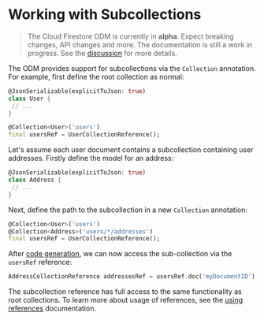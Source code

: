 # Working with Subcollections

> The Cloud Firestore ODM is currently in **alpha**. Expect breaking changes, API changes and more. The documentation is still a work in progress. See the [discussion](https://github.com/FirebaseExtended/flutterfire/discussions/7475) for more details.

The ODM provides support for subcollections via the `Collection` annotation. For example, first define
the root collection as normal:

```dart
@JsonSerializable(explicitToJson: true)
class User {
 // ...
}

@Collection<User>('users')
final usersRef = UserCollectionReference();
```

Let's assume each user document contains a subcollection containing user addresses. Firstly define
the model for an address:

```dart
@JsonSerializable(explicitToJson: true)
class Address {
 // ...
}
```

Next, define the path to the subcollection in a new `Collection` annotation:

```dart
@Collection<User>('users')
@Collection<Address>('users/*/addresses')
final usersRef = UserCollectionReference();
```

After [code generation](./code-generation.md), we can now access the sub-collection via the `usersRef`
reference:

```dart
AddressCollectionReference addressesRef = usersRef.doc('myDocumentID').addresses;
```

The subcollection reference has full access to the same functionality as root collections. To learn
more about usage of references, see the [using references](./references.md) documentation.

